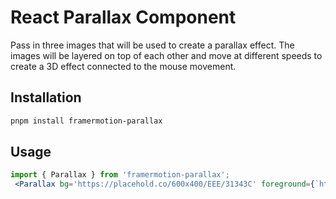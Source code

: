 # React Parallax Component

Pass in three images that will be used to create a parallax effect. The images will be layered on top of each other and move at different speeds to create a 3D effect connected to the mouse movement.

## Installation
```bash
pnpm install framermotion-parallax
```

## Usage

```jsx
import { Parallax } from 'framermotion-parallax';
 <Parallax bg='https://placehold.co/600x400/EEE/31343C' foreground={`https://placehold.co/600x400/EEE/31343C`}
```
